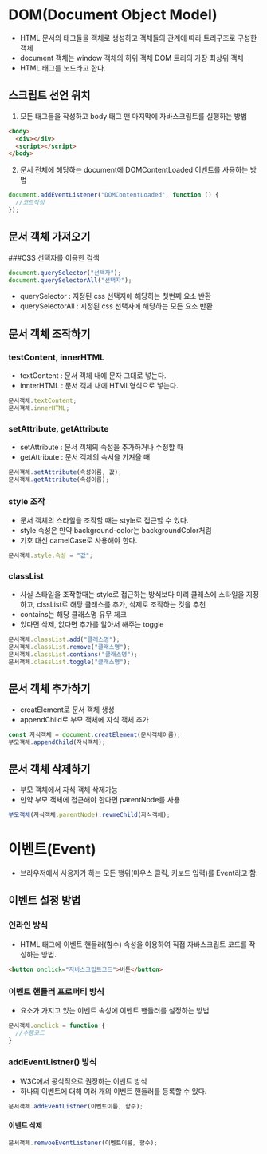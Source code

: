 # DOM(Document Object Model)

- HTML 문서의 태그들을 객체로 생성하고 객체들의 관계에 따라 트리구조로 구성한 객체
- document 객체는 window 객체의 하위 객체 DOM 트리의 가장 최상위 객체
- HTML 태그를 노드라고 한다.

## 스크립트 선언 위치

1. 모든 태그들을 작성하고 body 태그 맨 마지막에 자바스크립트를 실행하는 방법

```html
<body>
  <div></div>
  <script></script>
</body>
```

2. 문서 전체에 해당하는 document에 DOMContentLoaded 이벤트를 사용하는 방법

```js
document.addEventListener("DOMContentLoaded", function () {
  //코드작성
});
```

## 문서 객체 가져오기

###CSS 선택자를 이용한 검색

```js
document.querySelector("선택자");
document.querySelectorAll("선택자");
```

- querySelector : 지정된 css 선택자에 해당하는 첫번째 요소 반환
- querySelectorAll : 지정된 css 선택자에 해당하는 모든 요소 반환

## 문서 객체 조작하기

### testContent, innerHTML

- textContent : 문서 객체 내에 문자 그대로 넣는다.
- innterHTML : 문서 객체 내에 HTML형식으로 넣는다.

```js
문서객체.textContent;
문서객체.innerHTML;
```

### setAttribute, getAttribute

- setAttribute : 문서 객체의 속성을 추가하거나 수정할 때
- getAttribute : 문서 객체의 속서을 가져올 때

```js
문서객체.setAttribute(속성이름, 값);
문서객체.getAttribute(속성이름);
```

### style 조작

- 문서 객체의 스타일을 조작할 때는 style로 접근할 수 있다.
- style 속성은 만약 background-color는 backgroundColor처럼
- 기호 대신 camelCase로 사용해야 한다.

```js
문서객체.style.속성 = "값";
```

### classList

- 사실 스타일을 조작할때는 style로 접근하는 방식보다 미리 클래스에 스타일을 지정하고, clssList로 해당 클래스를 추가, 삭제로 조작하는 것을 추천
- contains는 해당 클래스명 유무 체크
- 있다면 삭제, 없다면 추가를 알아서 해주는 toggle

```js
문서객체.classList.add("클래스명");
문서객체.classList.remove("클래스명");
문서객체.classList.contians("클래스명");
문서객체.classList.toggle("클래스명");
```

## 문서 객체 추가하기

- creatElement로 문서 객체 생성
- appendChild로 부모 객체에 자식 객체 추가

```js
const 자식객체 = document.creatElement(문서객체이름);
부모객체.appendChild(자식객체);
```

## 문서 객체 삭제하기

- 부모 객체에서 자식 객체 삭제가능
- 만약 부모 객체에 접근해야 한다면 parentNode를 사용

```js
부모객체(자식객체.parentNode).revmeChild(자식객체);
```

# 이벤트(Event)

- 브라우저에서 사용자가 하는 모든 행위(마우스 클릭, 키보드 입력)를 Event라고 함.

## 이벤트 설정 방법

### 인라인 방식

- HTML 태그에 이벤트 핸들러(함수) 속성을 이용하여 직접 자바스크립트 코드를 작성하는 방법.

```html
<button onclick="자바스크립트코드">버튼</button>
```

### 이벤트 핸들러 프로퍼티 방식

- 요소가 가지고 있는 이벤트 속성에 이벤트 핸들러를 설정하는 방법

```js
문서객체.onclick = function {
  //수행코드
}
```

### addEventListner() 방식

- W3C에서 공식적으로 권장하는 이벤트 방식
- 하나의 이벤트에 대해 여러 개의 이벤트 핸들러를 등록할 수 있다.

```js
문서객체.addEventListner(이벤트이름, 함수);
```

#### 이벤트 삭제

```js
문서객체.remvoeEventListener(이벤트이름, 함수);
```
